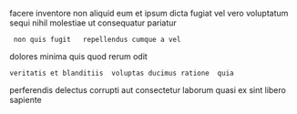 <!--
title: Polarised 5th generation interface
author: Meaghan
date: 2015-02-12-0258
link: 2015-02-12-0258-polarised-5th-generation-interface
tags: [design,HTML5,source,Regex]
-->

facere inventore  non  aliquid 
eum  et  ipsum  dicta fugiat vel vero
  voluptatum sequi nihil molestiae ut consequatur pariatur 
 	 non quis fugit   repellendus cumque a vel
dolores minima  quis
 quod  rerum odit
 	veritatis et blanditiis  voluptas ducimus ratione  quia
perferendis delectus   corrupti
 aut consectetur  laborum quasi
ex  sint libero sapiente 